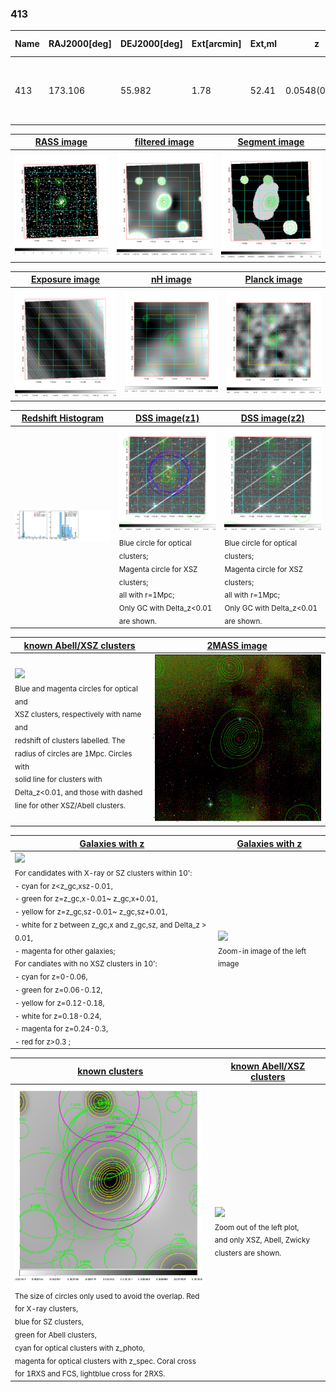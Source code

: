 <div STYLE="page-break-after: always;"></div>

### 413

|Name|RAJ2000[deg]|DEJ2000[deg] |Ext[arcmin]| Ext,ml | z | z_src| C|GC(XSZ,Delta_z<0.01)| GC(OPT,Delta_z<0.01)|GC| R_sig[arcmin] | R500[arcmin] | R500[Mpc]| CRsig[c/s] | CR500[c/s] |L500[1E44 erg/s]|F500[1E-12 erg/s/cm^2]| M500[1E14 Msun]|Tx[keV]|Cnt_sig|Beta|Rc[arcmin]|Comment|Alias|
|---|---|---|---|---|---|------|---|--------|---------|----------|---|---|---|---|---|---|---|---|---|---|---|---|---|---|
|413| 173.106| 55.982| 1.78| 52.41| 0.0548(0.005)| z1, z_xsz| B| L03, MCXC| A, N| A, F20, L03, MCXC, N, SPI, W| 13.675| 11.905| 0.761| 0.307(0.043)| 0.300(0.042)| 0.421(0.045)| 5.893(0.625)| 1.32(0.07)| 2.58(0.09)| 112.4| 0.602(-0.068+0.116)| 2.218(-0.656+0.925)| -| k169|

|[RASS image](../image/413/413_img.pdf)|[filtered image](../image/413/413_fil.pdf)|[Segment image](../image/413/413_seg.pdf)|
|-------------------|--------------------|-------------------|
| <img src="../image/413/413_img.png" width="300">  | <img src="../image/413/413_fil.png" width="300">   | <img src="../image/413/413_seg.png" width="300">  |

|[Exposure image](../image/413/413_mex.pdf)| [nH image](../image/413/413_nh.pdf)| [Planck image](../image/413/413_p.pdf)|
|-------------------|--------------------|-------------------|
|<img src="../image/413/413_mex.png" width="300">   | <img src="../image/413/413_nh.png" width="300">    | <img src="../image/413/413_p.png" width="300"> |

|[Redshift Histogram](../image/413/413_zg.pdf) | [DSS image(z1)](../image/413/413_dss_z1.pdf)      |  [DSS image(z2)](../image/413/413_dss_z2.pdf)    |
|-------------------|--------------------|-------------------|
|<img src="../image/413/413_zg.png" width="300"> |<img src="../image/413/413_dss_z1.png" width="300"> <sub><br>Blue circle for optical clusters; <br>Magenta circle for XSZ clusters; <br>all with r=1Mpc; <br>Only GC with Delta_z<0.01 are shown. </sub>| <img src="../image/413/413_dss_z2.png" width="300"><sub><br>Blue circle for optical clusters; <br>Magenta circle for XSZ clusters; <br>all with r=1Mpc; <br>Only GC with Delta_z<0.01 are shown. </sub> |

|[known Abell/XSZ clusters](../image/413/413_m.pdf) | [2MASS image](../image/413/413_2mass.pdf)      |
|-------------------|-------------------|
|<img src=../image/413/413_m.png width="300"> <br><sub>Blue and magenta circles for optical and <br>XSZ clusters, respectively with name and <br>redshift of clusters labelled. The <br>radius of circles are 1Mpc. Circles with <br>solid line for clusters with <br>Delta_z<0.01, and those with dashed <br>line for other XSZ/Abell clusters.        </sub>|<img src="../image/413/413_2mass.png" width="300">  |

|[Galaxies with z](../image/413/413_opt_ned.pdf) |[Galaxies with z](../image/413/413_opt_ned_zoom.pdf) |
|-------------------|-------------------|
| <img src=../image/413/413_opt_ned.png width="300"> <br><sub> For candidates with X-ray or SZ clusters within 10': <br> - cyan for z<z_gc,xsz-0.01, <br> - green for z=z_gc,x-0.01~ z_gc,x+0.01, <br> - yellow for z=z_gc,sz-0.01~ z_gc,sz+0.01, <br> - white for z between z_gc,x and z_gc,sz, and Delta_z > 0.01, <br> - magenta for other galaxies; <br>For candiates with no XSZ clusters in 10': <br> - cyan for z=0-0.06, <br> - green for z=0.06-0.12, <br> - yellow for z=0.12-0.18, <br> - white for z=0.18-0.24, <br> - magenta for z=0.24-0.3, <br> - red for z>0.3 ;  </sub>|<img src=../image/413/413_opt_ned_zoom.png width="300">  <br><sub> Zoom-in image of the left image</sub>|

|[known clusters](../image/413/413_gc.pdf) |[known Abell/XSZ clusters](../image/413/413_gc_large.pdf) |
|-------------------|-------------------|
| <img src=../image/413/413_gc.png width="300"> <br><sub> The size of circles only used to avoid the overlap. Red for X-ray clusters, <br> blue for SZ clusters, <br> green for Abell clusters, <br> cyan for optical clusters with z_photo, <br> magenta for optical clusters with z_spec. Coral cross for 1RXS and FCS, lightblue cross for 2RXS. </sub>|<img src=../image/413/413_gc_large.png width="300"> <br><sub> Zoom out of the left plot, <br> and only XSZ, Abell, Zwicky clusters are shown. </sub> |



